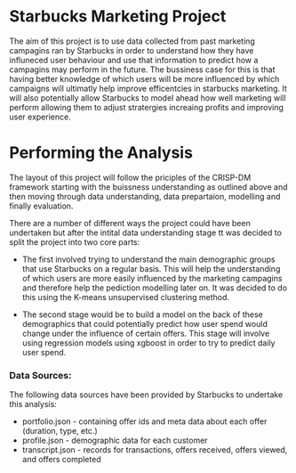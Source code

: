 # Starbucks Marketing Project

The aim of this project is to use data collected from past marketing campagins ran by Starbucks in order to understand how they have influneced user behaviour and use that information to predict how a campagins may perform in the future. The bussiness case for this is that having better knowledge of which users will be more influenced by which campaigns will ultimatly help improve efficentcies in starbucks marketing. It will also potentially allow Starbucks to model ahead how well marketing will perform allowing them to adjust stratergies increaing profits and improving user experience.

# Performing the Analysis

The layout of this project will follow the priciples of the CRISP-DM framework starting with the buissness understanding as outlined above and then moving through data understanding, data prepartaion, modelling and finally evaluation. 

There are a number of different ways the project could have been undertaken but after the intital data understanding stage tt was decided to split the project into two core parts:

- The first involved trying to understand the main demographic groups that use Starbucks on a regular basis. This will help the understanding of which users are more easily influenced by the marketing campagins and therefore help the pediction modelling later on. It was decided to do this using the K-means unsupervised clustering method.

- The second stage would be to build a model on the back of these demographics that could potentially predict how user spend would change under the influence of certain offers. This stage will involve using regression models using xgboost in order to try to predict daily user spend. 


### Data Sources:
The following data sources have been provided by Starbucks to undertake this analysis:
- portfolio.json - containing offer ids and meta data about each offer (duration, type, etc.)
- profile.json - demographic data for each customer
- transcript.json - records for transactions, offers received, offers viewed, and offers completed
